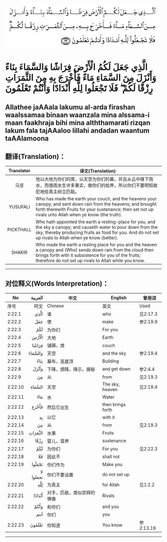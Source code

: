 ![002:022](images/002_022.gif)

#  الَّذِي جَعَلَ لَكُمُ الْأَرْضَ فِرَاشًا وَالسَّمَاءَ بِنَاءً وَأَنْزَلَ مِنَ السَّمَاءِ مَاءً فَأَخْرَجَ بِهِ مِنَ الثَّمَرَاتِ رِزْقًا لَكُمْ ۖ فَلَا تَجْعَلُوا لِلَّهِ أَنْدَادًا وَأَنْتُمْ تَعْلَمُونَ 

## Allathee jaAAala lakumu al-arda firashan waalssamaa binaan waanzala mina alssama-i maan faakhraja bihi mina alththamarati rizqan lakum fala tajAAaloo lillahi andadan waantum taAAlamoona

## 翻译(Translation)：

| Translator | 译文(Translation)                                            |
| :--------: | ------------------------------------------------------------ |
|    马坚    | 他以大地为你们的席，以天空为你们的幕，并且从云中降下雨水，而借雨水生许多果实，做你们的给养，所以你们不要明知故犯地给真主树立匹敌。 |
|  YUSUFALI  | Who has made the earth your couch, and the heavens your canopy; and sent down rain from the heavens; and brought forth therewith Fruits for your sustenance; then set not up rivals unto Allah when ye know (the truth). |
| PICKTHALL  | Who hath appointed the earth a resting-place for you, and the sky a canopy; and causeth water to pour down from the sky, thereby producing fruits as food for you. And do not set up rivals to Allah when ye know (better). |
|   SHAKIR   | Who made the earth a resting place for you and the heaven a canopy and (Who) sends down rain from the cloud then brings forth with it subsistence for you of the fruits; therefore do not set up rivals to Allah while you know. |

---

## 对位释义(Words Interpretation)：

| No      |   العربية | 中文                       | English           | 曾用词    |
| ------- | --------: | -------------------------- | ----------------- | --------- |
| 序号    |      阿文 | Chinese                    | 英文              | Used      |
| 2:22.1  |      الَّذِي | 谁                         | who               | 见2:17.3  |
| 2:22.2  |       جَعَلَ | 使                         | make              | 参2:19.9  |
| 2:22.3  |       لَكُمُ | 为你们                     | For you           |           |
| 2:22.4  |     الْأَرْضَ | 大地                       | Earth             |           |
| 2:22.5  |     فِرَاشًا | 铺褥，席                   | couch             |           |
| 2:22.6  |   وَالسَّمَاءَ | 天空                       | and the sky       | 参2:19.4  |
| 2:22.7  |      بِنَاءً | 幕布，高屋顶               | Building          |           |
| 2:22.8  |     وَأَنْزَلَ | 下降，颁降，降示，揭秘     | and get down      | 参2:4.4   |
| 2:22.9  |        مِنَ | 从                         | from              | 见2:19.3  |
| 2:22.10 |    السَّمَاءِ | 天空                       | The sky, heaven   | 见2:19.4  |
| 2:22.11 |       مَاءً | 水                         | Water             |           |
| 2:22.12 |     فَأَخْرَجَ | 然后它出生                 | then brings forth |           |
| 2:22.13 |        بِهِ | 以它                       | with it           |           |
| 2:22.14 |        مِنَ | 从                         | from              | 见2:19.3  |
| 2:22.15 |   الثَّمَرَاتِ | 水果                       | Fruits            |           |
| 2:22.16 |      رِزْقًا | 婴儿，营养                 | sustenance        |           |
| 2:22.17 |       لَكُمْ | 为你们                     | For you           | 见2:22.3  |
| 2:22.18 |       فَلَا | 因此不                     | shall not         |           |
| 2:22.19 |    تَجْعَلُوا | 你们作为                   | Make you          |           |
|         | لا تجعلوا | 你们不要设置               | do not set up     |           |
| 2:22.20 |       لِلَّهِ | 为真主                     | for Allah         | 见1:2.2   |
| 2:22.21 |    أَنْدَادًا | 对手，匹敌，类似崇拜的佛像 | Rivals            |           |
| 2:22.22 |     وَأَنْتُمْ | 和你们                     | and you           |           |
|         |      أنتم | 你们                       | you               |           |
| 2:22.23 |    تَعْلَمُونَ | 你知道                     | You know          | 参2:13.19 |

---
